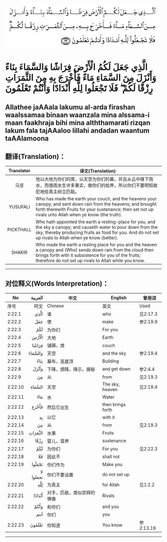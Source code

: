 ![002:022](images/002_022.gif)

#  الَّذِي جَعَلَ لَكُمُ الْأَرْضَ فِرَاشًا وَالسَّمَاءَ بِنَاءً وَأَنْزَلَ مِنَ السَّمَاءِ مَاءً فَأَخْرَجَ بِهِ مِنَ الثَّمَرَاتِ رِزْقًا لَكُمْ ۖ فَلَا تَجْعَلُوا لِلَّهِ أَنْدَادًا وَأَنْتُمْ تَعْلَمُونَ 

## Allathee jaAAala lakumu al-arda firashan waalssamaa binaan waanzala mina alssama-i maan faakhraja bihi mina alththamarati rizqan lakum fala tajAAaloo lillahi andadan waantum taAAlamoona

## 翻译(Translation)：

| Translator | 译文(Translation)                                            |
| :--------: | ------------------------------------------------------------ |
|    马坚    | 他以大地为你们的席，以天空为你们的幕，并且从云中降下雨水，而借雨水生许多果实，做你们的给养，所以你们不要明知故犯地给真主树立匹敌。 |
|  YUSUFALI  | Who has made the earth your couch, and the heavens your canopy; and sent down rain from the heavens; and brought forth therewith Fruits for your sustenance; then set not up rivals unto Allah when ye know (the truth). |
| PICKTHALL  | Who hath appointed the earth a resting-place for you, and the sky a canopy; and causeth water to pour down from the sky, thereby producing fruits as food for you. And do not set up rivals to Allah when ye know (better). |
|   SHAKIR   | Who made the earth a resting place for you and the heaven a canopy and (Who) sends down rain from the cloud then brings forth with it subsistence for you of the fruits; therefore do not set up rivals to Allah while you know. |

---

## 对位释义(Words Interpretation)：

| No      |   العربية | 中文                       | English           | 曾用词    |
| ------- | --------: | -------------------------- | ----------------- | --------- |
| 序号    |      阿文 | Chinese                    | 英文              | Used      |
| 2:22.1  |      الَّذِي | 谁                         | who               | 见2:17.3  |
| 2:22.2  |       جَعَلَ | 使                         | make              | 参2:19.9  |
| 2:22.3  |       لَكُمُ | 为你们                     | For you           |           |
| 2:22.4  |     الْأَرْضَ | 大地                       | Earth             |           |
| 2:22.5  |     فِرَاشًا | 铺褥，席                   | couch             |           |
| 2:22.6  |   وَالسَّمَاءَ | 天空                       | and the sky       | 参2:19.4  |
| 2:22.7  |      بِنَاءً | 幕布，高屋顶               | Building          |           |
| 2:22.8  |     وَأَنْزَلَ | 下降，颁降，降示，揭秘     | and get down      | 参2:4.4   |
| 2:22.9  |        مِنَ | 从                         | from              | 见2:19.3  |
| 2:22.10 |    السَّمَاءِ | 天空                       | The sky, heaven   | 见2:19.4  |
| 2:22.11 |       مَاءً | 水                         | Water             |           |
| 2:22.12 |     فَأَخْرَجَ | 然后它出生                 | then brings forth |           |
| 2:22.13 |        بِهِ | 以它                       | with it           |           |
| 2:22.14 |        مِنَ | 从                         | from              | 见2:19.3  |
| 2:22.15 |   الثَّمَرَاتِ | 水果                       | Fruits            |           |
| 2:22.16 |      رِزْقًا | 婴儿，营养                 | sustenance        |           |
| 2:22.17 |       لَكُمْ | 为你们                     | For you           | 见2:22.3  |
| 2:22.18 |       فَلَا | 因此不                     | shall not         |           |
| 2:22.19 |    تَجْعَلُوا | 你们作为                   | Make you          |           |
|         | لا تجعلوا | 你们不要设置               | do not set up     |           |
| 2:22.20 |       لِلَّهِ | 为真主                     | for Allah         | 见1:2.2   |
| 2:22.21 |    أَنْدَادًا | 对手，匹敌，类似崇拜的佛像 | Rivals            |           |
| 2:22.22 |     وَأَنْتُمْ | 和你们                     | and you           |           |
|         |      أنتم | 你们                       | you               |           |
| 2:22.23 |    تَعْلَمُونَ | 你知道                     | You know          | 参2:13.19 |

---
